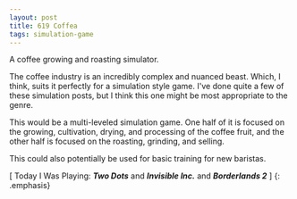 ```yaml
---
layout: post
title: 619 Coffea
tags: simulation-game
---
```

A coffee growing and roasting simulator.

The coffee industry is an incredibly complex and nuanced beast. Which, I think, suits it perfectly for a simulation style game.  I've done quite a few of these simulation posts, but I think this one might be most appropriate to the genre.

This would be a multi-leveled simulation game.  One half of it is focused on the growing, cultivation, drying, and processing of the coffee fruit, and the other half is focused on the roasting, grinding, and selling.

This could also potentially be used for basic training for new baristas.

[ Today I Was Playing: ***Two Dots*** and ***Invisible Inc.*** and ***Borderlands 2*** ]
{: .emphasis}